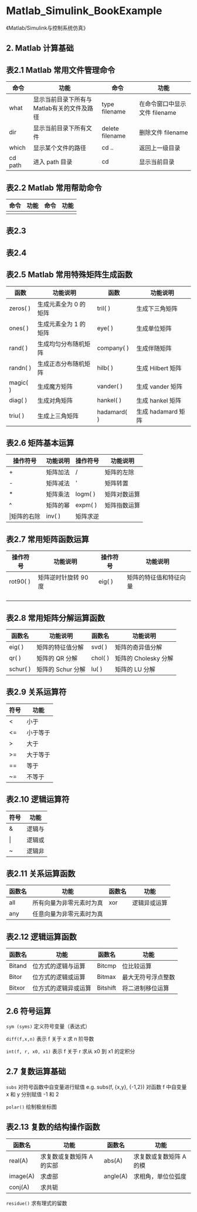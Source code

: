 # Matlab_Simulink_BookExample

《Matlab/Simulink与控制系统仿真》

## 2. Matlab 计算基础

## 表2.1 Matlab 常用文件管理命令

|命令|功能|命令|功能|
|-|-|-|-|
|what|显示当前目录下所有与Matlab有关的文件及路径|type filename|在命令窗口中显示文件 filename|
|dir|显示当前目录下所有文件|delete filename|删除文件 filename|
|which|显示某个文件的路径|cd ..|返回上一级目录|
|cd path|进入 path 目录|cd|显示当前目录|

## 表2.2 Matlab 常用帮助命令

|命令|功能|命令|功能|
|-|-|-|-|
|||||

## 表2.3

## 表2.4

## 表2.5 Matlab 常用特殊矩阵生成函数

|函数|功能说明|函数|功能说明|
|-|-|-|-|
|zeros( )|生成元素全为 0 的矩阵|tril( )|生成下三角矩阵|
|ones( )|生成元素全为 1 的矩阵|eye( )|生成单位矩阵|
|rand( )|生成均匀分布随机矩阵|company( )|生成伴随矩阵|
|randn( )|生成正态分布随机矩阵|hilb( )|生成 Hilbert 矩阵|
|magic( )|生成魔方矩阵|vander( )|生成 vander 矩阵|
|diag( )|生成对角矩阵|hankel( )|生成 hankel 矩阵|
|triu( )|生成上三角矩阵|hadamard( )|生成 hadamard 矩阵|

## 表2.6 矩阵基本运算

|操作符号|功能说明|操作符号|功能说明|
|-|-|-|-|
|+|矩阵加法|/|矩阵的左除|
|-|矩阵减法|'|矩阵转置|
|*|矩阵乘法|logm( )|矩阵对数运算|
|^|矩阵的幂|expm( )|矩阵指数运算|
|\|矩阵的右除|inv( )|矩阵求逆|

## 表2.7 常用矩阵函数运算

|操作符号|功能说明|操作符号|功能说明|
|-|-|-|-|
|rot90( )|矩阵逆时针旋转 90 度|eig( )|矩阵的特征值和特征向量|
|||||
|||||
|||||
|||||

## 表2.8 常用矩阵分解运算函数

|函数名|功能说明|函数名|功能说明|
|-|-|-|-|
|eig( )|矩阵的特征值分解|svd( )|矩阵的奇异值分解|
|qr( )|矩阵的 QR 分解|chol( )|矩阵的 Cholesky 分解|
|schur( )|矩阵的 Schur 分解|lu( )|矩阵的 LU 分解|

## 表2.9 关系运算符

|符号|功能|
|-|-|
|<|小于|
|<=|小于等于|
|>|大于|
|>=|大于等于|
|==|等于|
|~=|不等于|

## 表2.10 逻辑运算符

|符号|功能|
|-|-|
|&|逻辑与|
|\||逻辑或|
|~|逻辑非|

## 表2.11 关系运算函数

|函数名|功能|函数名|功能|
|-|-|-|-|
|all|所有向量为非零元素时为真|xor|逻辑异或运算|
|any|任意向量为非零元素时为真|||

## 表2.12 逻辑运算函数

|函数名|功能|函数名|功能|
|-|-|-|-|
|Bitand|位方式的逻辑与运算|Bitcmp|位比较运算|
|Bitor|位方式的逻辑或运算|Bitmax|最大无符号浮点整数|
|Bitxor|位方式的逻辑异或运算|Bitshift|将二进制移位运算|

## 2.6 符号运算

`sym (syms)` 定义符号变量（表达式）

`diff(f,x,n)` 表示 f 关于 x 求 n 阶导数

`int(f, r, x0, x1)` 表示 f 关于 r 求从 x0 到 x1 的定积分

## 2.7 复数运算基础

`subs` 对符号函数中自变量进行赋值
e.g. subs(f, {x,y}, {-1,2}) 对函数 f 中自变量 x 和 y 分别赋值 -1 和 2

`polar()` 绘制极坐标图

## 表2.13 复数的结构操作函数

|函数名|功能|函数名|功能|
|-|-|-|-|
|real(A)|求复数或复数矩阵 A 的实部|abs(A)|求复数或复数矩阵 A 的模|
|image(A)|求虚部|angle(A)|求相角，单位位弧度|
|conj(A)|求共轭|||

`residue()` 求有理式的留数



